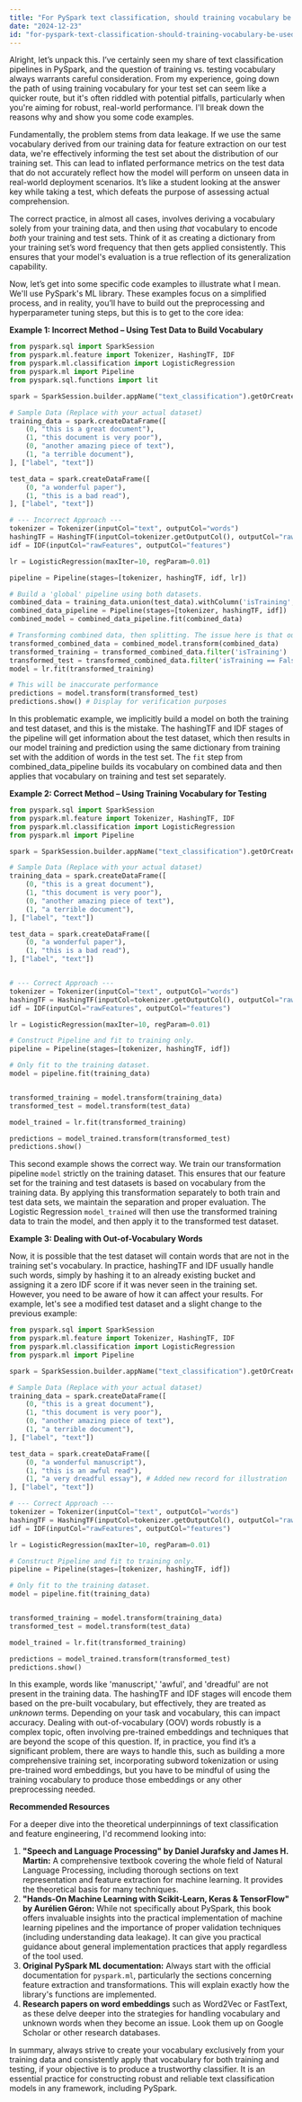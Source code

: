 ```yaml
---
title: "For PySpark text classification, should training vocabulary be used for testing, or should a separate test vocabulary serve as features?"
date: "2024-12-23"
id: "for-pyspark-text-classification-should-training-vocabulary-be-used-for-testing-or-should-a-separate-test-vocabulary-serve-as-features"
---
```


Alright, let’s unpack this. I’ve certainly seen my share of text classification pipelines in PySpark, and the question of training vs. testing vocabulary always warrants careful consideration. From my experience, going down the path of using training vocabulary for your test set can seem like a quicker route, but it's often riddled with potential pitfalls, particularly when you're aiming for robust, real-world performance. I'll break down the reasons why and show you some code examples.

Fundamentally, the problem stems from data leakage. If we use the same vocabulary derived from our training data for feature extraction on our test data, we're effectively informing the test set about the distribution of our training set. This can lead to inflated performance metrics on the test data that do not accurately reflect how the model will perform on unseen data in real-world deployment scenarios. It’s like a student looking at the answer key while taking a test, which defeats the purpose of assessing actual comprehension.

The correct practice, in almost all cases, involves deriving a vocabulary solely from your training data, and then using *that* vocabulary to encode *both* your training and test sets. Think of it as creating a dictionary from your training set’s word frequency that then gets applied consistently. This ensures that your model's evaluation is a true reflection of its generalization capability.

Now, let’s get into some specific code examples to illustrate what I mean. We'll use PySpark's ML library. These examples focus on a simplified process, and in reality, you’ll have to build out the preprocessing and hyperparameter tuning steps, but this is to get to the core idea:

**Example 1: Incorrect Method – Using Test Data to Build Vocabulary**

```python
from pyspark.sql import SparkSession
from pyspark.ml.feature import Tokenizer, HashingTF, IDF
from pyspark.ml.classification import LogisticRegression
from pyspark.ml import Pipeline
from pyspark.sql.functions import lit

spark = SparkSession.builder.appName("text_classification").getOrCreate()

# Sample Data (Replace with your actual dataset)
training_data = spark.createDataFrame([
    (0, "this is a great document"),
    (1, "this document is very poor"),
    (0, "another amazing piece of text"),
    (1, "a terrible document"),
], ["label", "text"])

test_data = spark.createDataFrame([
    (0, "a wonderful paper"),
    (1, "this is a bad read"),
], ["label", "text"])

# --- Incorrect Approach ---
tokenizer = Tokenizer(inputCol="text", outputCol="words")
hashingTF = HashingTF(inputCol=tokenizer.getOutputCol(), outputCol="rawFeatures", numFeatures=1000) # Set numFeatures explicitly to ensure deterministic results.
idf = IDF(inputCol="rawFeatures", outputCol="features")

lr = LogisticRegression(maxIter=10, regParam=0.01)

pipeline = Pipeline(stages=[tokenizer, hashingTF, idf, lr])

# Build a 'global' pipeline using both datasets.
combined_data = training_data.union(test_data).withColumn('isTraining', lit(True))
combined_data_pipeline = Pipeline(stages=[tokenizer, hashingTF, idf])
combined_model = combined_data_pipeline.fit(combined_data)

# Transforming combined data, then splitting. The issue here is that our model's pipeline is aware of the test vocabulary
transformed_combined_data = combined_model.transform(combined_data)
transformed_training = transformed_combined_data.filter('isTraining')
transformed_test = transformed_combined_data.filter('isTraining == False')
model = lr.fit(transformed_training)

# This will be inaccurate performance
predictions = model.transform(transformed_test)
predictions.show() # Display for verification purposes

```

In this problematic example, we implicitly build a model on both the training and test dataset, and this is the mistake. The hashingTF and IDF stages of the pipeline will get information about the test dataset, which then results in our model training and prediction using the same dictionary from training set with the addition of words in the test set. The `fit` step from combined_data_pipeline builds its vocabulary on combined data and then applies that vocabulary on training and test set separately.

**Example 2: Correct Method – Using Training Vocabulary for Testing**

```python
from pyspark.sql import SparkSession
from pyspark.ml.feature import Tokenizer, HashingTF, IDF
from pyspark.ml.classification import LogisticRegression
from pyspark.ml import Pipeline

spark = SparkSession.builder.appName("text_classification").getOrCreate()

# Sample Data (Replace with your actual dataset)
training_data = spark.createDataFrame([
    (0, "this is a great document"),
    (1, "this document is very poor"),
    (0, "another amazing piece of text"),
    (1, "a terrible document"),
], ["label", "text"])

test_data = spark.createDataFrame([
    (0, "a wonderful paper"),
    (1, "this is a bad read"),
], ["label", "text"])


# --- Correct Approach ---
tokenizer = Tokenizer(inputCol="text", outputCol="words")
hashingTF = HashingTF(inputCol=tokenizer.getOutputCol(), outputCol="rawFeatures", numFeatures=1000) # Set numFeatures explicitly to ensure deterministic results.
idf = IDF(inputCol="rawFeatures", outputCol="features")

lr = LogisticRegression(maxIter=10, regParam=0.01)

# Construct Pipeline and fit to training only.
pipeline = Pipeline(stages=[tokenizer, hashingTF, idf])

# Only fit to the training dataset.
model = pipeline.fit(training_data)


transformed_training = model.transform(training_data)
transformed_test = model.transform(test_data)

model_trained = lr.fit(transformed_training)

predictions = model_trained.transform(transformed_test)
predictions.show()

```

This second example shows the correct way. We train our transformation pipeline `model` strictly on the training dataset. This ensures that our feature set for the training and test datasets is based on vocabulary from the training data. By applying this transformation separately to both train and test data sets, we maintain the separation and proper evaluation. The Logistic Regression `model_trained` will then use the transformed training data to train the model, and then apply it to the transformed test dataset.

**Example 3: Dealing with Out-of-Vocabulary Words**

Now, it is possible that the test dataset will contain words that are not in the training set's vocabulary. In practice, hashingTF and IDF usually handle such words, simply by hashing it to an already existing bucket and assigning it a zero IDF score if it was never seen in the training set. However, you need to be aware of how it can affect your results. For example, let's see a modified test dataset and a slight change to the previous example:

```python
from pyspark.sql import SparkSession
from pyspark.ml.feature import Tokenizer, HashingTF, IDF
from pyspark.ml.classification import LogisticRegression
from pyspark.ml import Pipeline

spark = SparkSession.builder.appName("text_classification").getOrCreate()

# Sample Data (Replace with your actual dataset)
training_data = spark.createDataFrame([
    (0, "this is a great document"),
    (1, "this document is very poor"),
    (0, "another amazing piece of text"),
    (1, "a terrible document"),
], ["label", "text"])

test_data = spark.createDataFrame([
    (0, "a wonderful manuscript"),
    (1, "this is an awful read"),
    (1, "a very dreadful essay"), # Added new record for illustration
], ["label", "text"])

# --- Correct Approach ---
tokenizer = Tokenizer(inputCol="text", outputCol="words")
hashingTF = HashingTF(inputCol=tokenizer.getOutputCol(), outputCol="rawFeatures", numFeatures=1000)
idf = IDF(inputCol="rawFeatures", outputCol="features")

lr = LogisticRegression(maxIter=10, regParam=0.01)

# Construct Pipeline and fit to training only.
pipeline = Pipeline(stages=[tokenizer, hashingTF, idf])

# Only fit to the training dataset.
model = pipeline.fit(training_data)


transformed_training = model.transform(training_data)
transformed_test = model.transform(test_data)

model_trained = lr.fit(transformed_training)

predictions = model_trained.transform(transformed_test)
predictions.show()

```

In this example, words like 'manuscript,' 'awful', and 'dreadful' are not present in the training data. The hashingTF and IDF stages will encode them based on the pre-built vocabulary, but effectively, they are treated as *unknown* terms. Depending on your task and vocabulary, this can impact accuracy. Dealing with out-of-vocabulary (OOV) words robustly is a complex topic, often involving pre-trained embeddings and techniques that are beyond the scope of this question. If, in practice, you find it’s a significant problem, there are ways to handle this, such as building a more comprehensive training set, incorporating subword tokenization or using pre-trained word embeddings, but you have to be mindful of using the training vocabulary to produce those embeddings or any other preprocessing needed.

**Recommended Resources**

For a deeper dive into the theoretical underpinnings of text classification and feature engineering, I'd recommend looking into:

1.  **"Speech and Language Processing" by Daniel Jurafsky and James H. Martin:** A comprehensive textbook covering the whole field of Natural Language Processing, including thorough sections on text representation and feature extraction for machine learning. It provides the theoretical basis for many techniques.
2.  **"Hands-On Machine Learning with Scikit-Learn, Keras & TensorFlow" by Aurélien Géron:** While not specifically about PySpark, this book offers invaluable insights into the practical implementation of machine learning pipelines and the importance of proper validation techniques (including understanding data leakage). It can give you practical guidance about general implementation practices that apply regardless of the tool used.
3.  **Original PySpark ML documentation:** Always start with the official documentation for `pyspark.ml`, particularly the sections concerning feature extraction and transformations. This will explain exactly how the library's functions are implemented.
4. **Research papers on word embeddings** such as Word2Vec or FastText, as these delve deeper into the strategies for handling vocabulary and unknown words when they become an issue. Look them up on Google Scholar or other research databases.

In summary, always strive to create your vocabulary exclusively from your training data and consistently apply that vocabulary for both training and testing, if your objective is to produce a trustworthy classifier. It is an essential practice for constructing robust and reliable text classification models in any framework, including PySpark.

